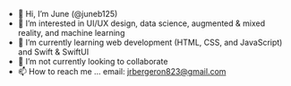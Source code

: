 - 👋 Hi, I’m June (@juneb125)
- 👀 I’m interested in UI/UX design, data science, augmented & mixed reality, and machine learning
- 🌱 I’m currently learning web development (HTML, CSS, and JavaScript) and Swift & SwiftUI
- 💞️ I’m not currently looking to collaborate
- 📫 How to reach me ... email: jrbergeron823@gmail.com

<!---
juneb125/juneb125 is a ✨ special ✨ repository because its `README.md` (this file) appears on your GitHub profile.
You can click the Preview link to take a look at your changes.
--->
